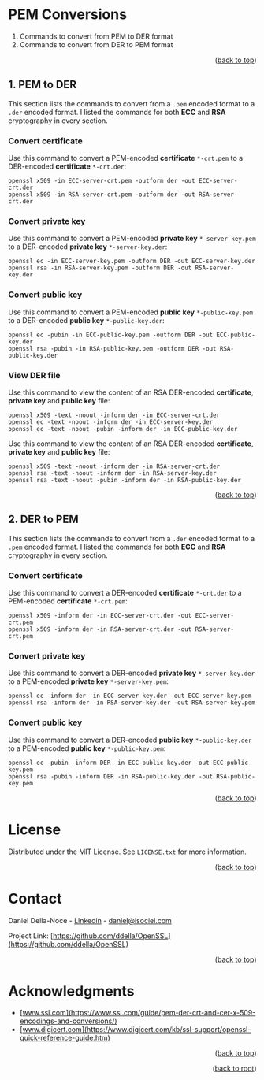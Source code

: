 <!-- Improved compatibility of back to top link: See: https://github.com/othneildrew/Best-README-Template/pull/73 -->
<a name="readme-top"></a>

# PEM Conversions
1. Commands to convert from PEM to DER format
2. Commands to convert from DER to PEM format
<p align="right">(<a href="#readme-top">back to top</a>)</p>

## 1. PEM to DER
This section lists the commands to convert from a `.pem` encoded format to a `.der` encoded format. I listed the commands for both **ECC** and **RSA** cryptography in every section.

### Convert certificate
Use this command to convert a PEM-encoded **certificate** `*-crt.pem` to a DER-encoded **certificate** `*-crt.der`:
```shell
openssl x509 -in ECC-server-crt.pem -outform der -out ECC-server-crt.der
openssl x509 -in RSA-server-crt.pem -outform der -out RSA-server-crt.der 
```

### Convert private key
Use this command to convert a PEM-encoded **private key** `*-server-key.pem` to a DER-encoded **private key** `*-server-key.der`:
```shell
openssl ec -in ECC-server-key.pem -outform DER -out ECC-server-key.der
openssl rsa -in RSA-server-key.pem -outform DER -out RSA-server-key.der
```

### Convert public key
Use this command to convert a PEM-encoded **public key** `*-public-key.pem` to a DER-encoded **public key** `*-public-key.der`:
```shell
openssl ec -pubin -in ECC-public-key.pem -outform DER -out ECC-public-key.der
openssl rsa -pubin -in RSA-public-key.pem -outform DER -out RSA-public-key.der
```

### View DER file
Use this command to view the content of an RSA DER-encoded **certificate**, **private key** and **public key** file:
```shell
openssl x509 -text -noout -inform der -in ECC-server-crt.der
openssl ec -text -noout -inform der -in ECC-server-key.der
openssl ec -text -noout -pubin -inform der -in ECC-public-key.der
```

Use this command to view the content of an RSA DER-encoded **certificate**, **private key** and **public key** file:
```shell
openssl x509 -text -noout -inform der -in RSA-server-crt.der
openssl rsa -text -noout -inform der -in RSA-server-key.der
openssl rsa -text -noout -pubin -inform der -in RSA-public-key.der
```
<p align="right">(<a href="#readme-top">back to top</a>)</p>

## 2. DER to PEM
This section lists the commands to convert from a `.der` encoded format to a `.pem` encoded format. I listed the commands for both **ECC** and **RSA** cryptography in every section.

### Convert certificate
Use this command to convert a DER-encoded **certificate** `*-crt.der` to a PEM-encoded **certificate** `*-crt.pem`:
```shell
openssl x509 -inform der -in ECC-server-crt.der -out ECC-server-crt.pem
openssl x509 -inform der -in RSA-server-crt.der -out RSA-server-crt.pem
```

### Convert private key
Use this command to convert a DER-encoded **private key** `*-server-key.der` to a PEM-encoded **private key** `*-server-key.pem`:
```shell
openssl ec -inform der -in ECC-server-key.der -out ECC-server-key.pem
openssl rsa -inform der -in RSA-server-key.der -out RSA-server-key.pem
```

### Convert public key
Use this command to convert a DER-encoded **public key** `*-public-key.der` to a PEM-encoded **public key** `*-public-key.pem`:
```shell
openssl ec -pubin -inform DER -in ECC-public-key.der -out ECC-public-key.pem
openssl rsa -pubin -inform DER -in RSA-public-key.der -out RSA-public-key.pem
```

<p align="right">(<a href="#readme-top">back to top</a>)</p>

<!-- LICENSE -->
# License
Distributed under the MIT License. See `LICENSE.txt` for more information.
<p align="right">(<a href="#readme-top">back to top</a>)</p>

<!-- CONTACT -->
# Contact
Daniel Della-Noce - [Linkedin](https://www.linkedin.com/in/daniel-della-noce-2176b622/) - daniel@isociel.com

Project Link: [https://github.com/ddella/OpenSSL](https://github.com/ddella/OpenSSL)
<p align="right">(<a href="#readme-top">back to top</a>)</p>

<!-- ACKNOWLEDGMENTS -->
# Acknowledgments
* [www.ssl.com](https://www.ssl.com/guide/pem-der-crt-and-cer-x-509-encodings-and-conversions/)
* [www.digicert.com](https://www.digicert.com/kb/ssl-support/openssl-quick-reference-guide.htm)

<p align="right">(<a href="#readme-top">back to top</a>)</p>
<p align="right">(<a href="../">back to root</a>)</p>
